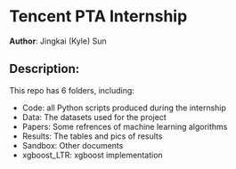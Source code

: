 # Tencent PTA Internship

__Author__: Jingkai (Kyle) Sun

## Description:

This repo has 6 folders, including:

- Code: all Python scripts produced during the internship
- Data: The datasets used for the project
- Papers: Some refrences of machine learning algorithms
- Results: The tables and pics of results
- Sandbox: Other documents
- xgboost_LTR: xgboost implementation